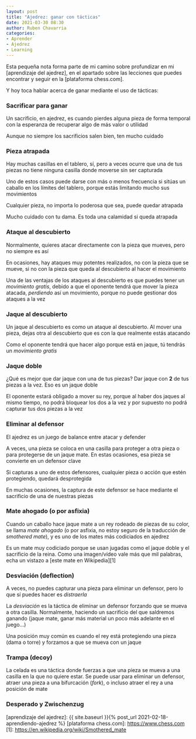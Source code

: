 ```yaml
---
layout: post
title: "Ajedrez: ganar con tácticas"
date: 2021-03-30 08:30
author: Ruben Chavarria
categories: 
- Aprender
- Ajedrez
- Learning
---
```


Esta pequeña nota forma parte de mi camino sobre profundizar en mi
[aprendizaje del ajedrez], en el apartado sobre las lecciones que puedes
encontrar y seguir en la [plataforma chess.com].

Y hoy toca hablar acerca de ganar mediante el uso de tácticas:

<!-- more -->

### Sacrificar para ganar

Un sacrificio, en ajedrez, es cuando pierdes alguna pieza de forma temporal con
la esperanza de recuperar algo de más valor o utilidad

Aunque no siempre los sacrificios salen bien, ten mucho cuidado

### Pieza atrapada

Hay muchas casillas en el tablero, sí, pero a veces ocurre que una de tus piezas
no tiene ninguna casilla donde moverse sin ser capturada

Uno de estos casos puede darse con más o menos frecuencia si sitúas un caballo
en los límites del tablero, porque estás limitando mucho sus movimientos

Cualquier pieza, no importa lo poderosa que sea, puede quedar atrapada

Mucho cuidado con tu dama. Es toda una calamidad si queda atrapada

### Ataque al descubierto

Normalmente, quieres atacar directamente con la pieza que mueves, pero no siempre
es así

En ocasiones, hay ataques muy potentes realizados, no con la pieza que se mueve,
si no con la pieza que queda al descubierto al hacer el movimiento

Una de las ventajas de los ataques al descubierto es que puedes tener un
*movimiento gratis*, debido a que el oponente tendrá que mover la pieza atacada,
*perdiendo* así un movimiento, porque no puede gestionar dos ataques a la vez

### Jaque al descubierto

Un jaque al descubierto es como un ataque al descubierto. Al mover una pieza,
dejas otra al descubierto que es con la que realmente estás atacando

Como el oponente tendrá que hacer algo porque está en jaque, tú tendrás un
*movimiento gratis*

### Jaque doble

¿Qué es mejor que dar jaque con una de tus piezas? Dar jaque con **2** de tus
piezas a la vez. Eso es un jaque doble

El oponente estará obligado a mover su rey, porque al haber dos jaques al mismo
tiempo, no podrá bloquear los dos a la vez y por supuesto no podrá capturar tus
dos piezas a la vez

### Eliminar al defensor

El ajedrez es un juego de balance entre atacar y defender

A veces, una pieza se coloca en una casilla para proteger a otra pieza o para
protegerse de un jaque mate. En estas ocasiones, esa pieza se convierte en un
defensor clave

Si capturas a uno de estos defensores, cualquier pieza o acción que estén
protegiendo, quedará desprotegida

En muchas ocasiones, la captura de este defensor se hace mediante el sacrificio
de una de nuestras piezas

### Mate ahogado (o por asfixia)

Cuando un caballo hace jaque mate a un rey rodeado de piezas de su color, se
llama *mate ahogado* (o por asfixia, no estoy seguro de la traducción de
*smothered mate*), y es uno de los mates más codiciados en ajedrez

Es un mate muy codiciado porque se usan jugadas como el jaque doble y el sacrificio
de la reina. Como una imagen/vídeo vale más que mil palabras, echa un vistazo
a [este mate en Wikipedia][1]

### Desviación (deflection)

A veces, no puedes capturar una pieza para eliminar un defensor, pero lo que sí
puedes hacer es *distraerla*

La *desviación* es la táctica de eliminar un defensor forzando que se mueva a
otra casilla. Normalmente, haciendo un sacrificio del que saldremos ganando
(jaque mate, ganar más material un poco más adelante en el juego...)

Una posición muy común es cuando el rey está protegiendo una pieza (dama o torre)
y forzamos a que se mueva con un jaque

### Trampa (decoy)

La celada es una táctica donde fuerzas a que una pieza se mueva a una casilla en
la que no quiere estar. Se puede usar para eliminar un defensor, atraer una pieza a
una bifurcación (*fork*), o incluso atraer el rey a una posición de mate

### Desperado y Zwischenzug

[aprendizaje del ajedrez]: {{ site.baseurl }}{% post_url 2021-02-18-aprendiendo-ajedrez %}
[plataforma chess.com]: https://www.chess.com
[1]: https://en.wikipedia.org/wiki/Smothered_mate
